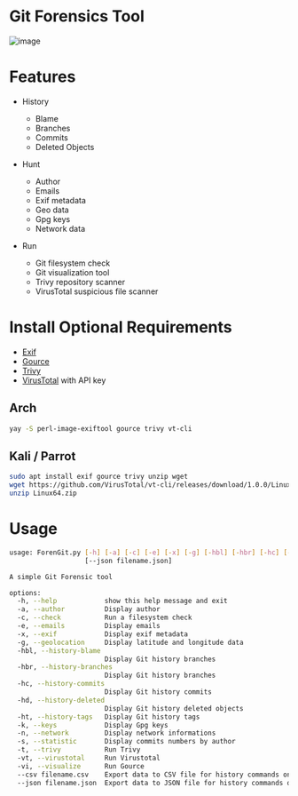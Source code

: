 # Git Forensics Tool

![image](https://github.com/MikeHorn-git/ForenGit/assets/123373126/2b3befbb-f0f8-44db-b806-a610c72681b3)

# Features
* History
  * Blame
  * Branches
  * Commits
  * Deleted Objects

* Hunt
  * Author
  * Emails
  * Exif metadata
  * Geo data
  * Gpg keys
  * Network data

* Run
  * Git filesystem check
  * Git visualization tool
  * Trivy repository scanner
  * VirusTotal suspicious file scanner

# Install Optional Requirements
* [Exif](https://github.com/exiftool/exiftool)
* [Gource](https://github.com/acaudwell/Gource)
* [Trivy](https://github.com/aquasecurity/trivy)
* [VirusTotal](https://github.com/veetaw/vtcli) with API key

## Arch
```bash
yay -S perl-image-exiftool gource trivy vt-cli
```

## Kali / Parrot
```bash
sudo apt install exif gource trivy unzip wget
wget https://github.com/VirusTotal/vt-cli/releases/download/1.0.0/Linux64.zip
unzip Linux64.zip
```

# Usage
```bash
usage: ForenGit.py [-h] [-a] [-c] [-e] [-x] [-g] [-hbl] [-hbr] [-hc] [-hd] [-ht] [-k] [-n] [-s] [-t] [-vt] [-vi] [--csv filename.csv]
                   [--json filename.json]

A simple Git Forensic tool

options:
  -h, --help            show this help message and exit
  -a, --author          Display author
  -c, --check           Run a filesystem check
  -e, --emails          Display emails
  -x, --exif            Display exif metadata
  -g, --geolocation     Display latitude and longitude data
  -hbl, --history-blame
                        Display Git history branches
  -hbr, --history-branches
                        Display Git history branches
  -hc, --history-commits
                        Display Git history commits
  -hd, --history-deleted
                        Display Git history deleted objects
  -ht, --history-tags   Display Git history tags
  -k, --keys            Display Gpg keys
  -n, --network         Display network informations
  -s, --statistic       Display commits numbers by author
  -t, --trivy           Run Trivy
  -vt, --virustotal     Run Virustotal
  -vi, --visualize      Run Gource
  --csv filename.csv    Export data to CSV file for history commands only
  --json filename.json  Export data to JSON file for history commands only
```
